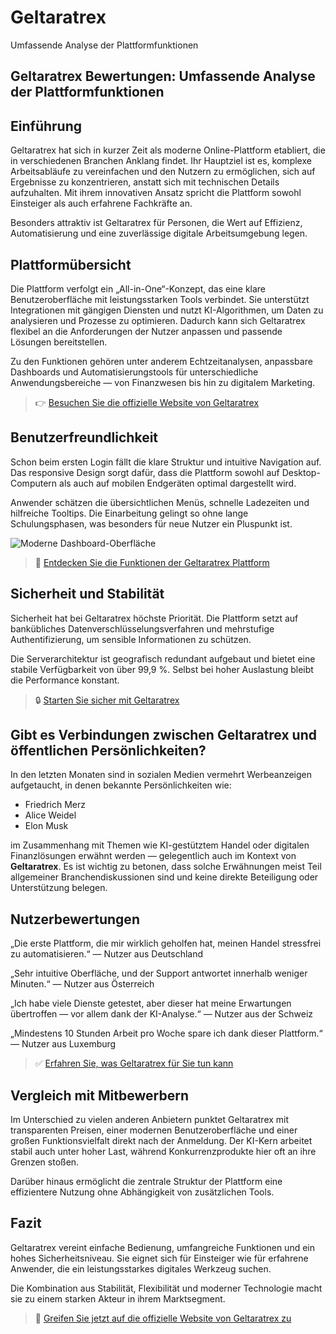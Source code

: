 # Geltaratrex
Umfassende Analyse der Plattformfunktionen
## Geltaratrex Bewertungen: Umfassende Analyse der Plattformfunktionen

## Einführung
Geltaratrex hat sich in kurzer Zeit als moderne Online-Plattform etabliert, die in verschiedenen Branchen Anklang findet. Ihr Hauptziel ist es, komplexe Arbeitsabläufe zu vereinfachen und den Nutzern zu ermöglichen, sich auf Ergebnisse zu konzentrieren, anstatt sich mit technischen Details aufzuhalten. Mit ihrem innovativen Ansatz spricht die Plattform sowohl Einsteiger als auch erfahrene Fachkräfte an.

Besonders attraktiv ist Geltaratrex für Personen, die Wert auf Effizienz, Automatisierung und eine zuverlässige digitale Arbeitsumgebung legen.

## Plattformübersicht
Die Plattform verfolgt ein „All-in-One“-Konzept, das eine klare Benutzeroberfläche mit leistungsstarken Tools verbindet. Sie unterstützt Integrationen mit gängigen Diensten und nutzt KI-Algorithmen, um Daten zu analysieren und Prozesse zu optimieren. Dadurch kann sich Geltaratrex flexibel an die Anforderungen der Nutzer anpassen und passende Lösungen bereitstellen.

Zu den Funktionen gehören unter anderem Echtzeitanalysen, anpassbare Dashboards und Automatisierungstools für unterschiedliche Anwendungsbereiche — von Finanzwesen bis hin zu digitalem Marketing.

> 👉 [Besuchen Sie die offizielle Website von Geltaratrex](https://geltaratrexgermany.com)

## Benutzerfreundlichkeit
Schon beim ersten Login fällt die klare Struktur und intuitive Navigation auf. Das responsive Design sorgt dafür, dass die Plattform sowohl auf Desktop-Computern als auch auf mobilen Endgeräten optimal dargestellt wird.

Anwender schätzen die übersichtlichen Menüs, schnelle Ladezeiten und hilfreiche Tooltips. Die Einarbeitung gelingt so ohne lange Schulungsphasen, was besonders für neue Nutzer ein Pluspunkt ist.

![Moderne Dashboard-Oberfläche](https://images.unsplash.com/photo-1629904853716-f0bc54eea481?auto=format&fit=crop&w=1170&q=80)

> 🔗 [Entdecken Sie die Funktionen der Geltaratrex Plattform](https://geltaratrexgermany.com)

## Sicherheit und Stabilität
Sicherheit hat bei Geltaratrex höchste Priorität. Die Plattform setzt auf bankübliches Datenverschlüsselungsverfahren und mehrstufige Authentifizierung, um sensible Informationen zu schützen.

Die Serverarchitektur ist geografisch redundant aufgebaut und bietet eine stabile Verfügbarkeit von über 99,9 %. Selbst bei hoher Auslastung bleibt die Performance konstant.

> 🔒 [Starten Sie sicher mit Geltaratrex](https://geltaratrexgermany.com)

## Gibt es Verbindungen zwischen Geltaratrex und öffentlichen Persönlichkeiten?
In den letzten Monaten sind in sozialen Medien vermehrt Werbeanzeigen aufgetaucht, in denen bekannte Persönlichkeiten wie:

- Friedrich Merz
- Alice Weidel
- Elon Musk

im Zusammenhang mit Themen wie KI-gestütztem Handel oder digitalen Finanzlösungen erwähnt werden — gelegentlich auch im Kontext von **Geltaratrex**. Es ist wichtig zu betonen, dass solche Erwähnungen meist Teil allgemeiner Branchendiskussionen sind und keine direkte Beteiligung oder Unterstützung belegen.

## Nutzerbewertungen
„Die erste Plattform, die mir wirklich geholfen hat, meinen Handel stressfrei zu automatisieren.“ — Nutzer aus Deutschland

„Sehr intuitive Oberfläche, und der Support antwortet innerhalb weniger Minuten.“ — Nutzer aus Österreich

„Ich habe viele Dienste getestet, aber dieser hat meine Erwartungen übertroffen — vor allem dank der KI-Analyse.“ — Nutzer aus der Schweiz

„Mindestens 10 Stunden Arbeit pro Woche spare ich dank dieser Plattform.“ — Nutzer aus Luxemburg

> ✅ [Erfahren Sie, was Geltaratrex für Sie tun kann](https://geltaratrexgermany.com)

## Vergleich mit Mitbewerbern
Im Unterschied zu vielen anderen Anbietern punktet Geltaratrex mit transparenten Preisen, einer modernen Benutzeroberfläche und einer großen Funktionsvielfalt direkt nach der Anmeldung. Der KI-Kern arbeitet stabil auch unter hoher Last, während Konkurrenzprodukte hier oft an ihre Grenzen stoßen.

Darüber hinaus ermöglicht die zentrale Struktur der Plattform eine effizientere Nutzung ohne Abhängigkeit von zusätzlichen Tools.

## Fazit
Geltaratrex vereint einfache Bedienung, umfangreiche Funktionen und ein hohes Sicherheitsniveau. Sie eignet sich für Einsteiger wie für erfahrene Anwender, die ein leistungsstarkes digitales Werkzeug suchen.

Die Kombination aus Stabilität, Flexibilität und moderner Technologie macht sie zu einem starken Akteur in ihrem Marktsegment.

> 🚀 [Greifen Sie jetzt auf die offizielle Website von Geltaratrex zu](https://geltaratrexgermany.com)
